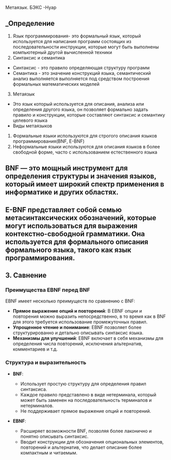 Метаязык. БЭКС -Нуар
## _Определение
1. Язык программирования- это формальный язык, который используется для написания программ состоящих из последовательности инструкции, которые могут быть выполнены компьютерный другой вычисленной техники
2. Синтаксис и семантика
- Синтаксис - это правило определяющая структуру программ
- Семантика - это значение конструкций языка, семантический анализ выполняется выполняется под средством построения формальных математических моделей  
3.  Метаязык 
- Это язык который используется для описания, анализа или определения другого языка, он позволяет формально задать правило и конструкции, которые составляют синтаксис и семантику целевого языка 
- Виды метаязыков
1. Формальные языки используются для строгого описания языков программирования(BNF, E-BNF)
2. Неформальные языки используются для описания языков в более свободной форме, часто с использованием естественного языка

## BNF — это мощный инструмент для определения структуры и значения языков, который имеет широкий спектр применения в информатике и других областях. 


## E-BNF представляет собой семью метасинтаксических обозначений, которые могут использоваться для выражения контекстно-свободной грамматики. Она используется для формального описания формального языка, такого как язык программирования.

## 3. Савнение
### Преимущества EBNF перед BNF

EBNF имеет несколько преимуществ по сравнению с BNF:

- **Прямое выражение опций и повторений**: В EBNF опции и повторения можно выразить непосредственно, в то время как в BNF для этого требуется использование промежуточных правил.
- **Упрощенное чтение и понимание**: EBNF позволяет более структурированно и детально описывать синтаксис языка.
- **Механизмы для улучшений**: EBNF включает в себя механизмы для определения числа повторений, исключения альтернатив, комментариев и т.д.

### **Структура и выразительность**

- **BNF**:
    
    - Использует простую структуру для определения правил синтаксиса.
    - Каждое правило представлено в виде нетерминала, который может быть заменен на последовательность терминалов и нетерминалов.
    - Не поддерживает прямое выражение опций и повторений.
- **EBNF**:
    
    - Расширяет возможности BNF, позволяя более лаконично и понятно описывать синтаксис.
    - Вводит конструкции для обозначения опциональных элементов, повторений  и альтернатив, что делает описание более компактным и читаемым.